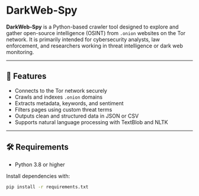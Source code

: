 # DarkWeb-Spy

**DarkWeb-Spy** is a Python-based crawler tool designed to explore and gather open-source intelligence (OSINT) from `.onion` websites on the Tor network. It is primarily intended for cybersecurity analysts, law enforcement, and researchers working in threat intelligence or dark web monitoring.

---

## 🚀 Features

- Connects to the Tor network securely
- Crawls and indexes `.onion` domains
- Extracts metadata, keywords, and sentiment
- Filters pages using custom threat terms
- Outputs clean and structured data in JSON or CSV
- Supports natural language processing with TextBlob and NLTK

---

## 🛠️ Requirements

- Python 3.8 or higher

Install dependencies with:

```bash
pip install -r requirements.txt
